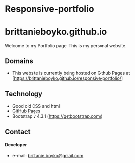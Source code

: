 # Responsive-portfolio
brittanieboyko.github.io
======
Welcome to my Portfolio page! This is my personal website.


## Domains
* This website is currently being hosted on Github Pages at [https://brittanieboyko.github.io/responsive-portfolio/]


## Technology
* Good old CSS and html
* [GitHub Pages](http://pages.github.com/)
* Bootstrap v 4.3.1 (https://getbootstrap.com/)

## Contact
#### Developer
* e-mail: brittanie.boyko@gmail.com
